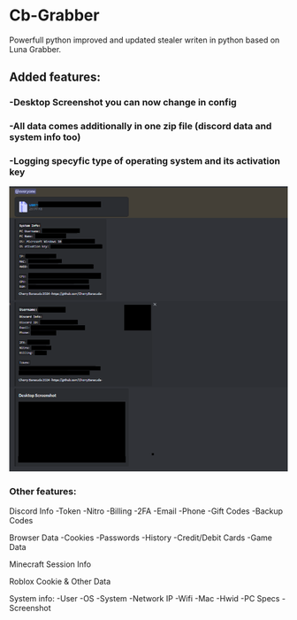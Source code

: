 # Cb-Grabber
Powerfull python improved and updated stealer writen in python based on Luna Grabber.
## Added features:
### -Desktop Screenshot you can now change in config
### -All data comes additionally in one zip file (discord data and system info too)
### -Logging specyfic type of operating system and its activation key


<img src="https://raw.githubusercontent.com/CherryBaracuda/Cb-Grabber/main/images/1.png?raw=true">

### Other features: 

Discord Info
-Token
-Nitro
-Billing
-2FA
-Email
-Phone
-Gift Codes
-Backup Codes

Browser Data
-Cookies
-Passwords
-History
-Credit/Debit Cards
-Game Data

Minecraft Session Info

Roblox Cookie & Other Data

System info:
-User
-OS
-System
-Network IP
-Wifi
-Mac
-Hwid
-PC Specs
-Screenshot

